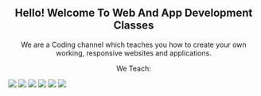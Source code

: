 <h2 align="center">Hello! Welcome To Web And App Development Classes</h2>
<p align="center">We are a Coding channel which teaches you how to create your own working, responsive websites and applications.</p>
<p align="center">
We Teach: 
<p>
<img src="https://img.shields.io/badge/html5%20-%23E34F26.svg?&style=for-the-badge&logo=html5&logoColor=white">
<img src="https://img.shields.io/badge/css3%20-%231572B6.svg?&style=for-the-badge&logo=css3&logoColor=white">
<img src="https://img.shields.io/badge/javascript%20-%23323330.svg?&style=for-the-badge&logo=javascript&logoColor=%23F7DF1E">
<img src="https://img.shields.io/badge/node.js%20-%2343853D.svg?&style=for-the-badge&logo=node.js&logoColor=white">
<img src="https://img.shields.io/badge/react%20-%2320232a.svg?&style=for-the-badge&logo=react&logoColor=%2361DAFB">
<img src="https://img.shields.io/badge/angular%20-%23E34F26.svg?&style=for-the-badge&logo=angular&logoColor=white">
</p>
</p>

